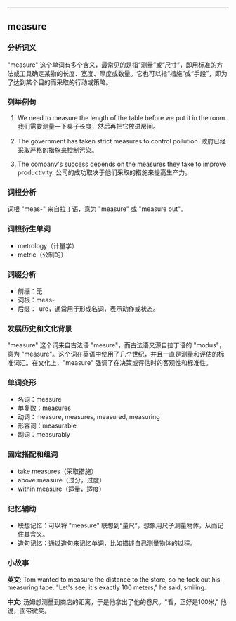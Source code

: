 
---------------
## measure
### 分析词义
"measure" 这个单词有多个含义，最常见的是指“测量”或“尺寸”，即用标准的方法或工具确定某物的长度、宽度、厚度或数量。它也可以指“措施”或“手段”，即为了达到某个目的而采取的行动或策略。

### 列举例句
1. We need to measure the length of the table before we put it in the room.
   我们需要测量一下桌子长度，然后再把它放进房间。

2. The government has taken strict measures to control pollution.
   政府已经采取严格的措施来控制污染。

3. The company's success depends on the measures they take to improve productivity.
   公司的成功取决于他们采取的措施来提高生产力。

### 词根分析
词根 "meas-" 来自拉丁语，意为 "measure" 或 "measure out"。

### 词根衍生单词
- metrology（计量学）
- metric（公制的）

### 词缀分析
- 前缀：无
- 词根：meas-
- 后缀：-ure，通常用于形成名词，表示动作或状态。

### 发展历史和文化背景
"measure" 这个词来自古法语 "mesure"，而古法语又源自拉丁语的 "modus"，意为 "measure"。这个词在英语中使用了几个世纪，并且一直是测量和评估的标准词汇。在文化上，"measure" 强调了在决策或评估时的客观性和标准性。

### 单词变形
- 名词：measure
- 单复数：measures
- 动词：measure, measures, measured, measuring
- 形容词：measurable
- 副词：measurably

### 固定搭配和组词
- take measures（采取措施）
- above measure（过分，过度）
- within measure（适量，适度）

### 记忆辅助
- 联想记忆：可以将 "measure" 联想到“量尺”，想象用尺子测量物体，从而记住其含义。
- 造句记忆：通过造句来记忆单词，比如描述自己测量物体的过程。

### 小故事
**英文**:
Tom wanted to measure the distance to the store, so he took out his measuring tape. "Let's see, it's exactly 100 meters," he said, smiling.

**中文**:
汤姆想测量到商店的距离，于是他拿出了他的卷尺。"看，正好是100米," 他说，面带微笑。

